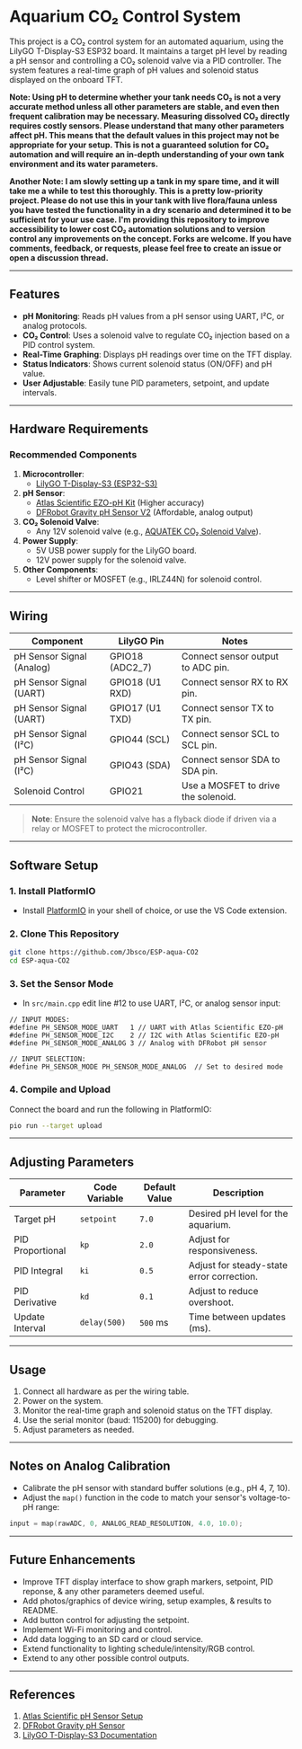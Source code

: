 
# Aquarium CO₂ Control System

This project is a CO₂ control system for an automated aquarium, using the LilyGO T-Display-S3 ESP32 board. It maintains a target pH level by reading a pH sensor and controlling a CO₂ solenoid valve via a PID controller. The system features a real-time graph of pH values and solenoid status displayed on the onboard TFT.

**Note: Using pH to determine whether your tank needs CO₂ is not a very accurate method unless all other parameters are stable, and even then frequent calibration may be necessary. Measuring dissolved CO₂ directly requires costly sensors. Please understand that many other parameters affect pH. This means that the default values in this project may not be appropriate for your setup. This is not a guaranteed solution for CO₂ automation and will require an in-depth understanding of your own tank environment and its water parameters.**

**Another Note: I am slowly setting up a tank in my spare time, and it will take me a while to test this thoroughly. This is a pretty low-priority project. Please do not use this in your tank with live flora/fauna unless you have tested the functionality in a dry scenario and determined it to be sufficient for your use case. I'm providing this repository to improve accessibility to lower cost CO₂ automation solutions and to version control any improvements on the concept. Forks are welcome. If you have comments, feedback, or requests, please feel free to create an issue or open a discussion thread.**

---

## Features
- **pH Monitoring**: Reads pH values from a pH sensor using UART, I²C, or analog protocols.
- **CO₂ Control**: Uses a solenoid valve to regulate CO₂ injection based on a PID control system.
- **Real-Time Graphing**: Displays pH readings over time on the TFT display.
- **Status Indicators**: Shows current solenoid status (ON/OFF) and pH value.
- **User Adjustable**: Easily tune PID parameters, setpoint, and update intervals.

---

## Hardware Requirements
### Recommended Components
1. **Microcontroller**:
   - [LilyGO T-Display-S3 (ESP32-S3)](https://github.com/Xinyuan-LilyGO/T-Display-S3)
2. **pH Sensor**:
   - [Atlas Scientific EZO-pH Kit](https://atlas-scientific.com/kits/ph-kit/) (Higher accuracy)
   - [DFRobot Gravity pH Sensor V2](https://www.dfrobot.com/product-1025.html) (Affordable, analog output)
3. **CO₂ Solenoid Valve**:
   - Any 12V solenoid valve (e.g., [AQUATEK CO₂ Solenoid Valve](https://www.aquatek-california.com/)).
4. **Power Supply**:
   - 5V USB power supply for the LilyGO board.
   - 12V power supply for the solenoid valve.
5. **Other Components**:
   - Level shifter or MOSFET (e.g., IRLZ44N) for solenoid control.

---

## Wiring
| Component         | LilyGO Pin      | Notes                              |
|--------------------|-----------------|------------------------------------|
| pH Sensor Signal (Analog)   | GPIO18 (ADC2_7) | Connect sensor output to ADC pin. |
| pH Sensor Signal (UART)   | GPIO18 (U1 RXD) | Connect sensor RX to RX pin. |
| pH Sensor Signal (UART)   | GPIO17 (U1 TXD) | Connect sensor TX to TX pin. |
| pH Sensor Signal (I²C)   | GPIO44 (SCL) | Connect sensor SCL to SCL pin. |
| pH Sensor Signal (I²C)   | GPIO43 (SDA) | Connect sensor SDA to SDA pin. |
| Solenoid Control   | GPIO21          | Use a MOSFET to drive the solenoid. |

> **Note**: Ensure the solenoid valve has a flyback diode if driven via a relay or MOSFET to protect the microcontroller.

---

## Software Setup
### 1. **Install PlatformIO**
- Install [PlatformIO](https://platformio.org/) in your shell of choice, or use the VS Code extension.

### 2. **Clone This Repository**
```bash
git clone https://github.com/Jbsco/ESP-aqua-CO2
cd ESP-aqua-CO2
```

### 3. **Set the Sensor Mode**
- In `src/main.cpp` edit line #12 to use UART, I²C, or analog sensor input:
```
// INPUT MODES:
#define PH_SENSOR_MODE_UART   1 // UART with Atlas Scientific EZO-pH
#define PH_SENSOR_MODE_I2C    2 // I2C with Atlas Scientific EZO-pH
#define PH_SENSOR_MODE_ANALOG 3 // Analog with DFRobot pH sensor

// INPUT SELECTION:
#define PH_SENSOR_MODE PH_SENSOR_MODE_ANALOG  // Set to desired mode
```


### 4. **Compile and Upload**
Connect the board and run the following in PlatformIO:
```bash
pio run --target upload
```

---

## Adjusting Parameters
| Parameter       | Code Variable        | Default Value | Description                                  |
|------------------|----------------------|---------------|----------------------------------------------|
| Target pH        | `setpoint`           | `7.0`         | Desired pH level for the aquarium.           |
| PID Proportional | `kp`                 | `2.0`         | Adjust for responsiveness.                   |
| PID Integral     | `ki`                 | `0.5`         | Adjust for steady-state error correction.    |
| PID Derivative   | `kd`                 | `0.1`         | Adjust to reduce overshoot.                  |
| Update Interval  | `delay(500)`         | `500` ms      | Time between updates (ms).                   |

---

## Usage
1. Connect all hardware as per the wiring table.
2. Power on the system.
3. Monitor the real-time graph and solenoid status on the TFT display.
4. Use the serial monitor (baud: 115200) for debugging.
5. Adjust parameters as needed.

---

## Notes on Analog Calibration
- Calibrate the pH sensor with standard buffer solutions (e.g., pH 4, 7, 10).
- Adjust the `map()` function in the code to match your sensor's voltage-to-pH range:
```cpp
input = map(rawADC, 0, ANALOG_READ_RESOLUTION, 4.0, 10.0);
```

---

## Future Enhancements
- Improve TFT display interface to show graph markers, setpoint, PID reponse, & any other parameters deemed useful.
- Add photos/graphics of device wiring, setup examples, & results to README.
- Add button control for adjusting the setpoint.
- Implement Wi-Fi monitoring and control.
- Add data logging to an SD card or cloud service.
- Extend functionality to lighting schedule/intensity/RGB control.
- Extend to any other possible control outputs.

---

## References
1. [Atlas Scientific pH Sensor Setup](https://atlas-scientific.com/)
2. [DFRobot Gravity pH Sensor](https://www.dfrobot.com/product-1025.html)
3. [LilyGO T-Display-S3 Documentation](https://github.com/Xinyuan-LilyGO/T-Display-S3)
